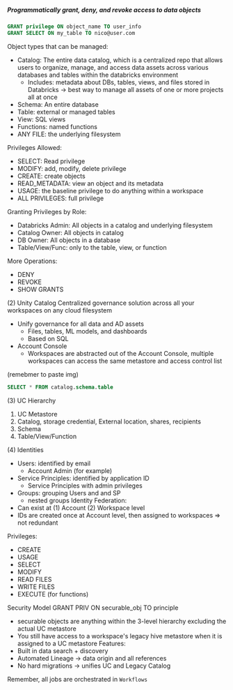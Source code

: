 ##### Programmatically grant, deny, and revoke access to data objects
```SQL
GRANT privilege ON object_name TO user_info
GRANT SELECT ON my_table TO nico@user.com
```

Object types that can be managed:
- Catalog: The entire data catalog, which is a centralized repo that allows users to organize, manage, and access data assets across various databases and tables within the databricks environment
	- Includes: metadata about DBs, tables, views, and files stored in Databricks -> best way to manage all assets of one or more projects all at once
- Schema: An entire database
- Table: external or managed tables
- View: SQL views
- Functions: named functions
- ANY FILE: the underlying filesystem

Privileges Allowed:
- SELECT: Read privilege
- MODIFY: add, modify, delete privilege
- CREATE: create objects
- READ_METADATA: view an object and its metadata
- USAGE: the baseline privilege to do anything within a workspace
- ALL PRIVILEGES: full privilege

Granting Privileges by Role:
- Databricks Admin: All objects in a catalog and underlying filesystem
- Catalog Owner: All objects in catalog
- DB Owner: All objects in a database
- Table/View/Func: only to the table, view, or function

More Operations:
- DENY
- REVOKE
- SHOW GRANTS

(2) Unity Catalog 
Centralized governance solution across all your workspaces on any cloud filesystem
- Unify governance for all data and AD assets
	- Files, tables, ML models, and dashboards
	- Based on SQL
- Account Console
	- Workspaces are abstracted out of the Account Console, multiple workspaces can access the same metastore and access control list

(remebmer to paste img)

```SQL 
SELECT * FROM catalog.schema.table
```

(3) UC Hierarchy
1. UC Metastore
2. Catalog, storage credential, External location, shares, recipients
3. Schema
4. Table/View/Function

(4) Identities
- Users: identified by email
	- Account Admin (for example)
- Service Principles: identified by application ID
	- Service Principles with admin privileges
- Groups: grouping Users and and SP 
	- nested groups
Identity Federation:
- Can exist at (1) Account (2) Workspace level
- IDs are created once at Account level, then assigned to workspaces => not redundant 

Privileges:
- CREATE
- USAGE
- SELECT
- MODIFY
- READ FILES
- WRITE FILES
- EXECUTE (for functions)

Security Model
GRANT PRIV ON securable_obj TO principle
- securable objects are anything within the 3-level hierarchy excluding the actual UC metastore 
- You still have access to a workspace's legacy hive metastore when it is assigned to a UC metastore
Features:
- Built in data search + discovery
- Automated Lineage -> data origin and all references
- No hard migrations -> unifies UC and Legacy Catalog

Remember, all jobs are orchestrated in `Workflows`

